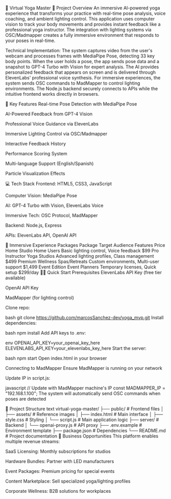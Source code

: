🧘 Virtual Yoga Master
🌟 Project Overview
An immersive AI-powered yoga experience that transforms your practice with real-time pose analysis, voice coaching, and ambient lighting control. This application uses computer vision to track your body movements and provides instant feedback like a professional yoga instructor. The integration with lighting systems via OSC/Madmapper creates a fully immersive environment that responds to your poses in real-time.

Technical Implementation: The system captures video from the user's webcam and processes frames with MediaPipe Pose, detecting 33 key body points. When the user holds a pose, the app sends pose data and a snapshot to GPT-4 Turbo with Vision for expert analysis. The AI provides personalized feedback that appears on screen and is delivered through ElevenLabs' professional voice synthesis. For immersive experiences, the system sends OSC commands to MadMapper to control lighting environments. The Node.js backend securely connects to APIs while the intuitive frontend works directly in browsers.

🚀 Key Features
Real-time Pose Detection with MediaPipe Pose

AI-Powered Feedback from GPT-4 Vision

Professional Voice Guidance via ElevenLabs

Immersive Lighting Control via OSC/Madmapper

Interactive Feedback History

Performance Scoring System

Multi-language Support (English/Spanish)

Particle Visualization Effects

💻 Tech Stack
Frontend: HTML5, CSS3, JavaScript

Computer Vision: MediaPipe Pose

AI: GPT-4 Turbo with Vision, ElevenLabs Voice

Immersive Tech: OSC Protocol, MadMapper

Backend: Node.js, Express

APIs: ElevenLabs API, OpenAI API

🌈 Immersive Experience Packages
Package	Target Audience	Features	Price
Home Studio	Home Users	Basic lighting control, Voice feedback	$99
Pro Instructor	Yoga Studios	Advanced lighting profiles, Class management	$499
Premium Wellness	Spas/Retreats	Custom environments, Multi-user support	$1,499
Event Edition	Event Planners	Temporary licenses, Quick setup	$299/day
🏃‍♂️ Quick Start
Prerequisites
ElevenLabs API Key (free tier available)

OpenAI API Key

MadMapper (for lighting control)

Clone repo:

bash
git clone https://github.com/marcosSanchez-dev/yoga_mvp.git
Install dependencies:

bash
npm install
Add API keys to .env:

env
OPENAI_API_KEY=your_openai_key_here
ELEVENLABS_API_KEY=your_elevenlabs_key_here
Start the server:

bash
npm start
Open index.html in your browser

Connecting to MadMapper
Ensure MadMapper is running on your network

Update IP in script.js:

javascript
// Update with MadMapper machine's IP
const MADMAPPER_IP = "192.168.1.100"; 
The system will automatically send OSC commands when poses are detected

📂 Project Structure
text
virtual-yoga-master/
├── public/               # Frontend files
│   ├── assets/           # Reference images
│   ├── index.html        # Main interface
│   ├── style.css         # Styling
│   └── script.js         # Main application logic
├── server/               # Backend
│   └── openai-proxy.js   # API proxy
├── .env.example          # Environment template
├── package.json          # Dependencies
└── README.md             # Project documentation
🌟 Business Opportunities
This platform enables multiple revenue streams:

SaaS Licensing: Monthly subscriptions for studios

Hardware Bundles: Partner with LED manufacturers

Event Packages: Premium pricing for special events

Content Marketplace: Sell specialized yoga/lighting profiles

Corporate Wellness: B2B solutions for workplaces
